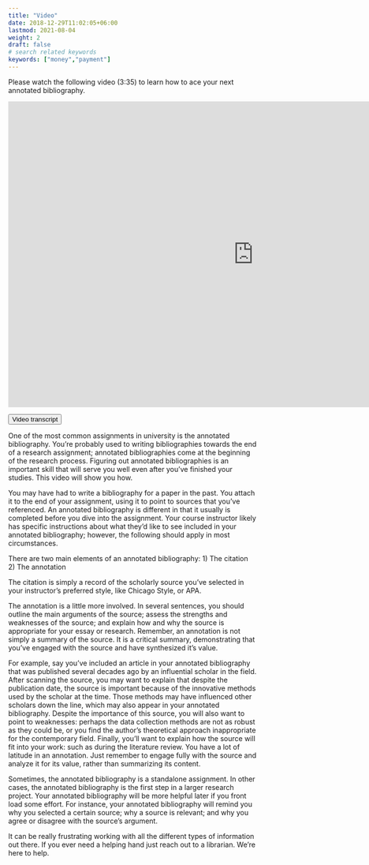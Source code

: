 ```yaml
---
title: "Video"
date: 2018-12-29T11:02:05+06:00
lastmod: 2021-08-04
weight: 2
draft: false
# search related keywords
keywords: ["money","payment"]
---
```


Please watch the following video (3:35) to learn how to ace your next annotated bibliography. 
<iframe src="https://h5pstudio.ecampusontario.ca/h5p/25758/embed" width="994" height="620" frameborder="0" allowfullscreen="allowfullscreen"></iframe><script src="https://h5pstudio.ecampusontario.ca/modules/contrib/h5p/vendor/h5p/h5p-core/js/h5p-resizer.js" charset="UTF-8"></script>
<link rel="stylesheet" href="https://www.w3schools.com/w3css/4/w3.css">


<button onclick="myFunction('Demo1')" class="w3-btn w3-block w3-red w3-left-align">Video transcript</button>
<div id="Demo1" class="w3-container w3-hide">
<p>One of the most common assignments in university is the annotated bibliography. You’re probably used to writing bibliographies towards the end of a research assignment; annotated bibliographies come at the beginning of the research process. Figuring out annotated bibliographies is an important skill that will serve you well even after you’ve finished your studies. This video will show you how.</p>
<p>You may have had to write a bibliography for a paper in the past. You attach it to the end of your assignment, using it to point to sources that you’ve referenced. An annotated bibliography is different in that it usually is completed before you dive into the assignment. Your course instructor likely has specific instructions about what they’d like to see included in your annotated bibliography; however, the following should apply in most circumstances. </p>
<p>There are two main elements of an annotated bibliography:
1)	The citation
2)	The annotation</p>
<p>The citation is simply a record of the scholarly source you’ve selected in your instructor’s preferred style, like Chicago Style, or APA. </p>
<p>The annotation is a little more involved. In several sentences, you should outline the main arguments of the source; assess the strengths and weaknesses of the source; and explain how and why the source is appropriate for your essay or research. Remember, an annotation is not simply a summary of the source. It is a critical summary, demonstrating that you’ve engaged with the source and have synthesized it’s value. </p>
<p>For example, say you’ve included an article in your annotated bibliography that was published several decades ago by an influential scholar in the field. After scanning the source, you may want to explain that despite the publication date, the source is important because of the innovative methods used by the scholar at the time. Those methods may have influenced other scholars down the line, which may also appear in your annotated bibliography. Despite the importance of this source, you will also want to point to weaknesses: perhaps the data collection methods are not as robust as they could be, or you find the author’s theoretical approach inappropriate for the contemporary field. Finally, you’ll want to explain how the source will fit into your work: such as during the literature review. You have a lot of latitude in an annotation. Just remember to engage fully with the source and analyze it for its value, rather than summarizing its content.  </p>
<p>Sometimes, the annotated bibliography is a standalone assignment. In other cases, the annotated bibliography is the first step in a larger research project. Your annotated bibliography will be more helpful later if you front load some effort. For instance, your annotated bibliography will remind you why you selected a certain source; why a source is relevant; and why you agree or disagree with the source’s argument. </p>


<p> It can be really frustrating working with all the different types of information out there. If you ever need a helping hand just reach out to a librarian. We’re here to help. </p> 

</div>

</div>
<script>
function myFunction(id) {
  var x = document.getElementById(id);
  if (x.className.indexOf("w3-show") == -1) {
    x.className += " w3-show";
  } else { 
    x.className = x.className.replace(" w3-show", "");
  }
}
</script>